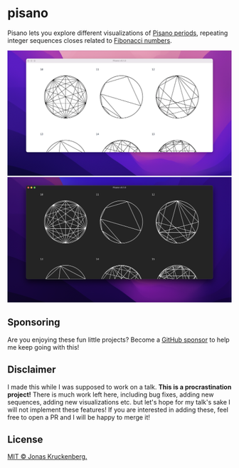 # pisano

Pisano lets you explore different visualizations of [Pisano periods], repeating integer sequences closes related to [Fibonacci numbers].

![Screenshot of the app, showing a grid of circular pisano period visualizations](./Screenshot-light.png#gh-light-mode-only)
![Screenshot of the app, showing a grid of circular pisano period visualizations](./Screenshot-dark.png#gh-dark-mode-only)

## Sponsoring

Are you enjoying these fun little projects? Become a [GitHub sponsor] to help me keep going with this!

## Disclaimer

I made this while I was supposed to work on a talk. **This is a procrastination project!** There is much work left here, including bug fixes, adding new sequences, adding new visualizations etc. but let's hope for my talk's sake I will not implement these features! If you are interested in adding these, feel free to open a PR and I will be happy to merge it!

## License

[MIT © Jonas Kruckenberg.](./LICENSE)

[github sponsor]: https://github.com/sponsors/JonasKruckenberg
[pisano periods]: https://en.wikipedia.org/wiki/Pisano_period
[fibonacci numbers]: https://en.wikipedia.org/wiki/Fibonacci_number
